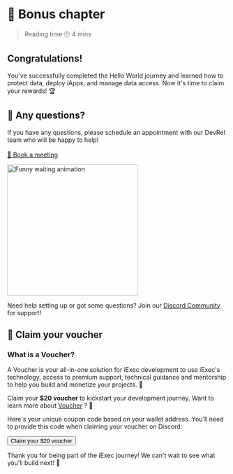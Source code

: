 <script setup>
import CouponCode from '../../modules/helloWorld/CouponCode.vue';
import Button from '../../components/ui/Button.vue';
</script>

# 🎉 Bonus chapter

> Reading time 🕒 4 mins

<div class="bg-gradient-to-r from-[#fcd15a] to-[#ffad4d] rounded-[6px] px-8 pb-4 text-gray-800 max-w-3xl mx-auto mb-6">
  <h2 class="text-2xl font-bold mt-0 border-none">Congratulations!</h2>
  <p class="m-0!">You've successfully completed the Hello World journey and learned how to protect data, deploy iApps, and manage data access. Now it's time to claim your rewards! 🏆</p>
</div>

## 🏁 Any questions?

<div class="flex flex-col md:flex-row items-center gap-8">
  <p class="flex-1">
    If you have any questions, please schedule an appointment with our DevRel team who will be happy to help!
    <br>
    <br>
    <a href="https://calendly.com/martin-leclercq-iexec/30min" target="_blank" class="text-fuchsia-700 underline hover:text-fuchsia-900">📅 Book a meeting</a>
  </p>
  <div class="flex-1 flex justify-center">
    <img src="https://media0.giphy.com/media/v1.Y2lkPTc5MGI3NjExenE3ZW42enUydnl5b2F3ZDcyNHZkdXF6bzFydjl6bmc4MzYydHRweSZlcD12MV9pbnRlcm5hbF9naWZfYnlfaWQmY3Q9Zw/g9582DNuQppxC/giphy.gif" alt="Funny waiting animation" width="300" height="300" />
  </div>
</div>

<div class="bg-gradient-to-r from-green-400/10 to-green-400/5 rounded-[6px] p-6 border-l-4 border-green-600 my-6">
  <p class="m-0!">Need help setting up or got some questions? Join our <a target="_blank" href="https://discord.gg/6yrgRH6ATD" class="text-green-700 underline hover:text-green-900">Discord Community</a> for support!</p>
</div>

## 🎁 Claim your voucher

<div class="mb-6">
  <h3 class="text-xl font-semibold mb-2">What is a Voucher?</h3>
  <p>A Voucher is your all-in-one solution for iExec development to use iExec's technology, access to premium support, technical guidance and mentorship to help you build and monetize your projects. 🚀</p>
  <p>Claim your <strong>$20 voucher</strong> to kickstart your development journey. Want to learn more about <a href="https://www.iex.ec/voucher" target="_blank" class="text-fuchsia-700 underline hover:text-fuchsia-900">Voucher</a> ? 🎁</p>
</div>

<div class="mb-6">
  <p>Here's your unique coupon code based on your wallet address. You'll need to provide this code when claiming your voucher on Discord:</p>
  <ClientOnly>
    <CouponCode />
  </ClientOnly>
</div>

<Button as="a" href="https://www.iex.ec/voucher" target="_blank" data-track="claimVoucher">
  Claim your $20 voucher
</Button>

<div class="bg-gradient-to-r from-green-400/10 to-green-400/5 rounded-[6px] p-6 border-l-4 border-green-600 mt-8 mb-6">
  <p class="m-0!">Thank you for being part of the iExec journey! We can't wait to see what you'll build next! 🚀</p>
</div>
